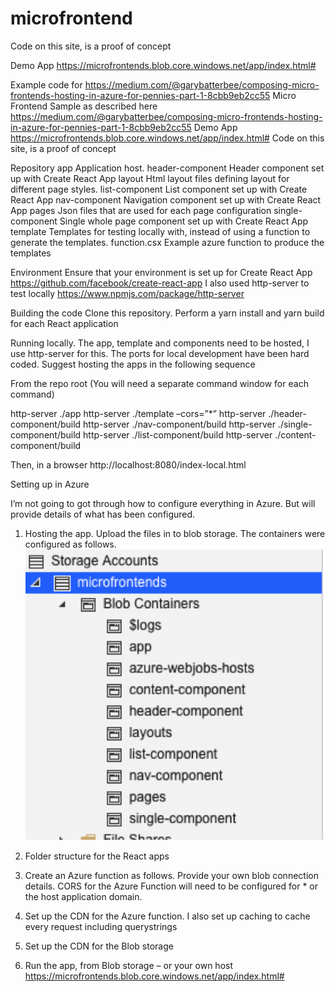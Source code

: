 # microfrontend
Code on this site, is a proof of concept

Demo App
https://microfrontends.blob.core.windows.net/app/index.html#

Example code for 
https://medium.com/@garybatterbee/composing-micro-frontends-hosting-in-azure-for-pennies-part-1-8cbb9eb2cc55
Micro Frontend
Sample as described here
https://medium.com/@garybatterbee/composing-micro-frontends-hosting-in-azure-for-pennies-part-1-8cbb9eb2cc55
Demo App https://microfrontends.blob.core.windows.net/app/index.html#
Code on this site, is a proof of concept

Repository
app	Application host.
header-component
Header component set up with Create React App
layout
Html layout files defining layout for different page styles.
list-component
List component set up with Create React App
nav-component
Navigation component set up with Create React App
pages
Json files that are used for each page configuration
single-component
Single whole page component set up with Create React App
template
Templates for testing locally with, instead of using a function to generate the templates. 
function.csx
Example azure function to produce the templates
	
Environment
Ensure that your environment is set up for Create React App
https://github.com/facebook/create-react-app
I also used http-server to test locally
https://www.npmjs.com/package/http-server

Building the code
Clone this repository.
Perform a yarn install and yarn build for each React application

Running locally.
The app, template and components need to be hosted, I use http-server for this. 
The ports for local development have been hard coded.
Suggest hosting the apps in the following sequence

From the repo root 
(You will need a separate command window for each command)

http-server ./app
http-server ./template –cors=”*”
http-server ./header-component/build
http-server ./nav-component/build
http-server ./single-component/build
http-server ./list-component/build
http-server ./content-component/build

Then, in a browser
http://localhost:8080/index-local.html


Setting up in Azure

I’m not going to got through how to configure everything in Azure.
But will provide details of what has been configured.

1.	Hosting the app.
Upload the files in to blob storage. The containers were configured as follows.
![alt text](https://raw.githubusercontent.com/gbatterbee/microfrontend/master/screenshots/blobs.png)

2.	Folder structure for the React apps
 

3.	Create an Azure function as follows. 
Provide your own blob connection details.
CORS for the Azure Function will need to be configured for * or the host application domain.
 

4.	Set up the CDN for the Azure function.
I also set up caching to cache every request including querystrings
 

5.	Set up the CDN for the Blob storage
 

6.	Run the app, from Blob storage – or your own host
https://microfrontends.blob.core.windows.net/app/index.html#


